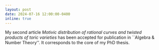 ```yaml
---
layout: post
date: 2024-07-16 12:00:00-0400
inline: true
---
```


My second article <i> Motivic distribution of rational curves and twisted products of toric varieties </i>
has been accepted for publication in ``Algebra & Number Theory''. It corresponds to the core of my PhD thesis. 